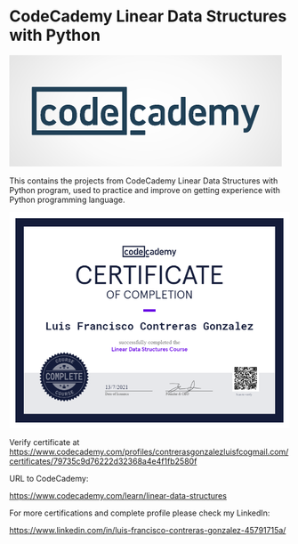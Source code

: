# CodeCademy Linear Data Structures with Python

![Logo](./logo.png)

This contains the projects from CodeCademy Linear Data Structures with Python program, used to practice and improve on getting experience with Python programming language.

![Cert](./Linear_DS.PNG)


Verify certificate at https://www.codecademy.com/profiles/contrerasgonzalezluisfcogmail.com/certificates/79735c9d76222d32368a4e4f1fb2580f

URL to CodeCademy:

https://www.codecademy.com/learn/linear-data-structures

For more certifications and complete profile please check my
LinkedIn:

https://www.linkedin.com/in/luis-francisco-contreras-gonzalez-45791715a/
